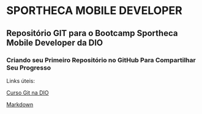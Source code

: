 # SPORTHECA MOBILE DEVELOPER
## Repositório GIT para o Bootcamp Sportheca Mobile Developer da DIO

### Criando seu Primeiro Repositório no GitHub Para Compartilhar Seu Progresso
Links úteis:

[Curso Git na DIO](https://web.dio.me/course/introducao-ao-git-e-ao-github/learning/75b9fe49-6ed4-4480-83a7-7e37fc356aa9)

[Markdown](https://docs.github.com/pt/github/writing-on-github/getting-started-with-writing-and-formatting-on-github/basic-writing-and-formatting-syntax)

